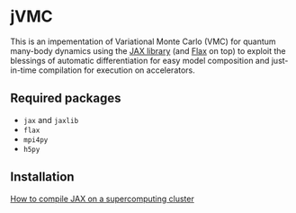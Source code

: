 # jVMC
This is an impementation of Variational Monte Carlo (VMC) for quantum many-body dynamics using the [JAX library](https://jax.readthedocs.io "JAX library") (and [Flax](https://flax.readthedocs.io "FLAX library") on top) to exploit the blessings of automatic differentiation for easy model composition and just-in-time compilation for execution on accelerators.

## Required packages

- `jax` and `jaxlib`
- `flax`
- `mpi4py`
- `h5py`

## Installation

[How to compile JAX on a supercomputing cluster](documentation/readme/compile_jax_on_cluster.md)
